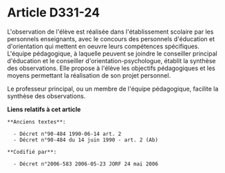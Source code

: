 # Article D331-24

L'observation de l'élève est réalisée dans l'établissement scolaire par les personnels enseignants, avec le concours des
personnels d'éducation et d'orientation qui mettent en oeuvre leurs compétences spécifiques. L'équipe pédagogique, à laquelle
peuvent se joindre le conseiller principal d'éducation et le conseiller d'orientation-psychologue, établit la synthèse des
observations. Elle propose à l'élève les objectifs pédagogiques et les moyens permettant la réalisation de son projet
personnel.

Le professeur principal, ou un membre de l'équipe pédagogique, facilite la synthèse des observations.

**Liens relatifs à cet article**

	**Anciens textes**:

	  - Décret n°90-484 1990-06-14 art. 2
	  - Décret n°90-484 du 14 juin 1990 - art. 2 (Ab)

	**Codifié par**:

	  - Décret n°2006-583 2006-05-23 JORF 24 mai 2006
